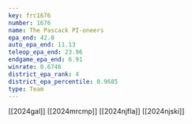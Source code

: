 ```yaml
---
key: frc1676
number: 1676
name: The Pascack PI-oneers
epa_end: 42.0
auto_epa_end: 11.13
teleop_epa_end: 23.96
endgame_epa_end: 6.91
winrate: 0.6746
district_epa_rank: 4
district_epa_percentile: 0.9685
type: Team
---
```

[[2024gal]]
[[2024mrcmp]]
[[2024njfla]]
[[2024njski]]
